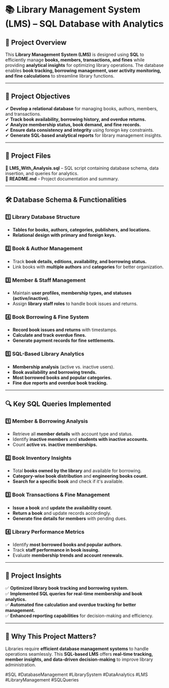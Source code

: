 # 📚 **Library Management System (LMS) – SQL Database with Analytics**  

## 📌 **Project Overview**  
This **Library Management System (LMS)** is designed using **SQL** to efficiently manage **books, members, transactions, and fines** while providing **analytical insights** for optimizing library operations. The database enables **book tracking, borrowing management, user activity monitoring, and fine calculations** to streamline library functions.  

---

## 🎯 **Project Objectives**  
✔ **Develop a relational database** for managing books, authors, members, and transactions.  
✔ **Track book availability, borrowing history, and overdue returns.**  
✔ **Analyze membership status, book demand, and fine records.**  
✔ **Ensure data consistency and integrity** using foreign key constraints.  
✔ **Generate SQL-based analytical reports** for library management insights.  

---

## 📂 **Project Files**  
📌 **LMS_With_Analysis.sql** – SQL script containing database schema, data insertion, and queries for analytics.  
📌 **README.md** – Project documentation and summary.  

---

## 🛠️ **Database Schema & Functionalities**  

### **1️⃣ Library Database Structure**  
- **Tables for books, authors, categories, publishers, and locations.**  
- **Relational design with primary and foreign keys.**  

### **2️⃣ Book & Author Management**  
- Track **book details, editions, availability, and borrowing status.**  
- Link books with **multiple authors** and **categories** for better organization.  

### **3️⃣ Member & Staff Management**  
- Maintain **user profiles, membership types, and statuses (active/inactive).**  
- Assign **library staff roles** to handle book issues and returns.  

### **4️⃣ Book Borrowing & Fine System**  
- **Record book issues and returns** with timestamps.  
- **Calculate and track overdue fines.**  
- **Generate payment records for fine settlements.**  

### **5️⃣ SQL-Based Library Analytics**  
- **Membership analysis** (active vs. inactive users).  
- **Book availability and borrowing trends.**  
- **Most borrowed books and popular categories.**  
- **Fine due reports and overdue book tracking.**  

---

## 🔍 **Key SQL Queries Implemented**  

### **1️⃣ Member & Borrowing Analysis**  
- Retrieve all **member details** with account type and status.  
- Identify **inactive members** and **students with inactive accounts.**  
- Count **active vs. inactive memberships.**  

### **2️⃣ Book Inventory Insights**  
- Total **books owned by the library** and available for borrowing.  
- **Category-wise book distribution** and **engineering books count.**  
- **Search for a specific book** and check if it's available.  

### **3️⃣ Book Transactions & Fine Management**  
- **Issue a book** and **update the availability count.**  
- **Return a book** and update records accordingly.  
- **Generate fine details for members** with pending dues.  

### **4️⃣ Library Performance Metrics**  
- Identify **most borrowed books and popular authors.**  
- Track **staff performance in book issuing.**  
- Evaluate **membership trends and account renewals.**  

---

## 📖 **Project Insights**  
✅ **Optimized library book tracking and borrowing system.**  
✅ **Implemented SQL queries for real-time membership and book analytics.**  
✅ **Automated fine calculation and overdue tracking for better management.**  
✅ **Enhanced reporting capabilities** for decision-making and efficiency.  

---

## 🚀 **Why This Project Matters?**  
Libraries require **efficient database management systems** to handle operations seamlessly. This **SQL-based LMS** offers **real-time tracking, member insights, and data-driven decision-making** to improve library administration.  

#SQL #DatabaseManagement #LibrarySystem #DataAnalytics #LMS #LibraryManagement #SQLQueries
